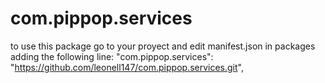 # com.pippop.services
to use this package go to your proyect and edit manifest.json in packages adding the following line: "com.pippop.services": "https://github.com/leonell147/com.pippop.services.git",
